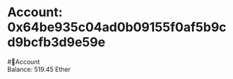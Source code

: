 
Account: 0x64be935c04ad0b09155f0af5b9cd9bcfb3d9e59e
===================================================
  
#📜Account  
Balance: 519.45 Ether